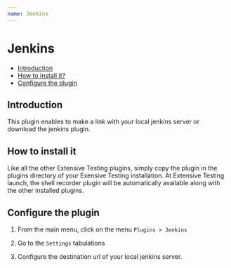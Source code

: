 ```yaml
---
name: Jenkins
---
```


# Jenkins

* [Introduction](jenkins#introduction)
* [How to install it?](jenkins#how-to-install-it)
* [Configure the plugin](jenkins#configure-the-plugin)

## Introduction

This plugin enables to make a link with your local jenkins server or download the jenkins plugin.

## How to install it

Like all the other Extensive Testing plugins, simply copy the plugin in the plugins directory of your Exensive Testing installation.
At Extensive Testing launch, the shell recorder plugin will be automatically available along with the other installed plugins.

## Configure the plugin

1. From the main menu, click on the menu `Plugins > Jenkins`

2. Go to the `Settings` tabulations

3. Configure the destination url of your local jenkins server.
